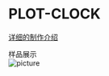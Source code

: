 # PLOT-CLOCK                  
[详细的制作介绍](https://blog.csdn.net/qq_39020934/article/details/83104364"悬停显示")                   
                                                  
                                        
样品展示                      
![picture](https://github.com/Lighter-z/PLOT-CLOCK/blob/master/Picture/%E6%95%B4%E4%BD%932.jpg)
